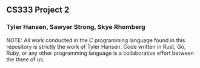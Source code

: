 ## CS333 Project 2

### Tyler Hansen, Sawyer Strong, Skye Rhomberg

NOTE: All work conducted in the C programming language found in this repository is strictly the work of Tyler Hansen. Code written in Rust, Go, Ruby, or any other programming language is a collaborative effort between the three of us.
